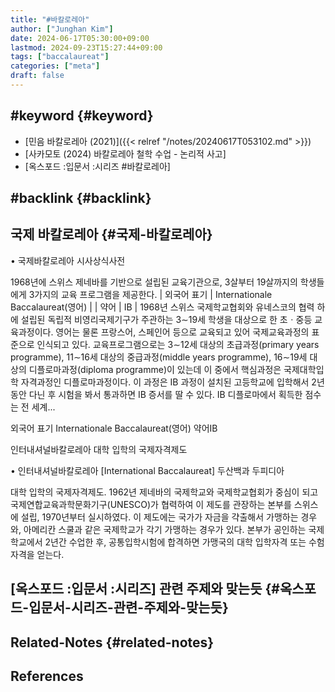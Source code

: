 ```yaml
---
title: "#바칼로레아"
author: ["Junghan Kim"]
date: 2024-06-17T05:30:00+09:00
lastmod: 2024-09-23T15:27:44+09:00
tags: ["baccalaureat"]
categories: ["meta"]
draft: false
---
```


## #keyword {#keyword}

-   [민음 바칼로레아 (2021)]({{< relref "/notes/20240617T053102.md" >}})
-   [사카모토 (2024) 바칼로레아 철학 수업 - 논리적 사고]
-   [옥스포드 :입문서 :시리즈 #바칼로레아]


## #backlink {#backlink}


## 국제 바칼로레아 {#국제-바칼로레아}

• 국제바칼로레아 시사상식사전

1968년에 스위스 제네바를 기반으로 설립된 교육기관으로, 3살부터 19살까지의 학생들에게 3가지의 교육 프로그램을 제공한다. | 외국어 표기 | Internationale Baccalaureat(영어) | | 약어 | IB | 1968년 스위스 국제학교협회와 유네스코의 협력 하에 설립된 독립적 비영리국제기구가 주관하는 3∼19세 학생을 대상으로 한 초ㆍ중등 교육과정이다. 영어는 물론 프랑스어, 스페인어 등으로 교육되고 있어 국제교육과정의 표준으로 인식되고 있다. 교육프로그램으로는 3∼12세 대상의 초급과정(primary years programme), 11∼16세 대상의 중급과정(middle years programme), 16∼19세 대상의 디플로마과정(diploma programme)이 있는데 이 중에서 핵심과정은 국제대학입학 자격과정인 디플로마과정이다. 이 과정은 IB 과정이 설치된 고등학교에 입학해서 2년 동안 다닌 후 시험을 봐서 통과하면 IB 증서를 딸 수 있다. IB 디플로마에서 획득한 점수는 전 세계...

외국어 표기 Internationale Baccalaureat(영어) 약어IB

인터내셔널바칼로레아 대학 입학의 국제자격제도

• 인터내셔널바칼로레아 [International Baccalaureat] 두산백과 두피디아

대학 입학의 국제자격제도. 1962년 제네바의 국제학교와 국제학교협회가 중심이 되고 국제연합교육과학문화기구(UNESCO)가 협력하여 이 제도를 관장하는 본부를 스위스에 설립, 1970년부터 실시하였다. 이 제도에는 국가가 자금을 갹출해서 가맹하는 경우와, 아메리칸 스쿨과 같은 국제학교가 각기 가맹하는 경우가 있다. 본부가 공인하는 국제학교에서 2년간 수업한 후, 공통입학시험에 합격하면 가맹국의 대학 입학자격 또는 수험자격을 얻는다.


## [옥스포드 :입문서 :시리즈] 관련 주제와 맞는듯 {#옥스포드-입문서-시리즈-관련-주제와-맞는듯}


## Related-Notes {#related-notes}

## References

<style>.csl-entry{text-indent: -1.5em; margin-left: 1.5em;}</style><div class="csl-bib-body">
</div>
